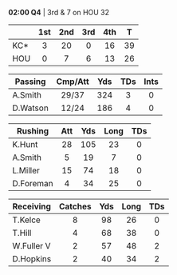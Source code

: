 **02:00 Q4** | 3rd & 7 on HOU 32

|| 1st | 2nd | 3rd | 4th | T
-|:-:|:-:|:-:|:-:|:-:
KC* | 3 | 20 | 0 | 16 | 39
HOU | 0 | 7 | 6 | 13 | 26

Passing | Cmp/Att | Yds | TDs | Ints
-|:-:|:-:|:-:|:-:
A.Smith | 29/37 | 324 | 3 | 0
D.Watson | 12/24 | 186 | 4 | 0

Rushing | Att | Yds | Long | TDs
-|:-:|:-:|:-:|:-:
K.Hunt | 28 | 105 | 23 | 0
A.Smith | 5 | 19 | 7 | 0
L.Miller | 15 | 74 | 18 | 0
D.Foreman | 4 | 34 | 25 | 0

Receiving | Catches | Yds | Long | TDs
-|:-:|:-:|:-:|:-:
T.Kelce | 8 | 98 | 26 | 0
T.Hill | 4 | 68 | 38 | 0
W.Fuller V | 2 | 57 | 48 | 2
D.Hopkins | 2 | 40 | 34 | 2


